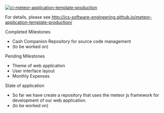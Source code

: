 [![ci-meteor-application-template-production](https://github.com/ics-software-engineering/meteor-application-template-production/actions/workflows/ci.yml/badge.svg)](https://github.com/ics-software-engineering/meteor-application-template-production/actions/workflows/ci.yml)

For details, please see http://ics-software-engineering.github.io/meteor-application-template-production/

Completed Milestones
- Cash Companion Repository for source code management
- (to be worked on)

Pending Milestones
- Theme of web application
- User interface layout
- Monthly Expenses

State of application
- So far we have create a repository that uses the meteor js framework for development of our web application.
- (to be worked on)
